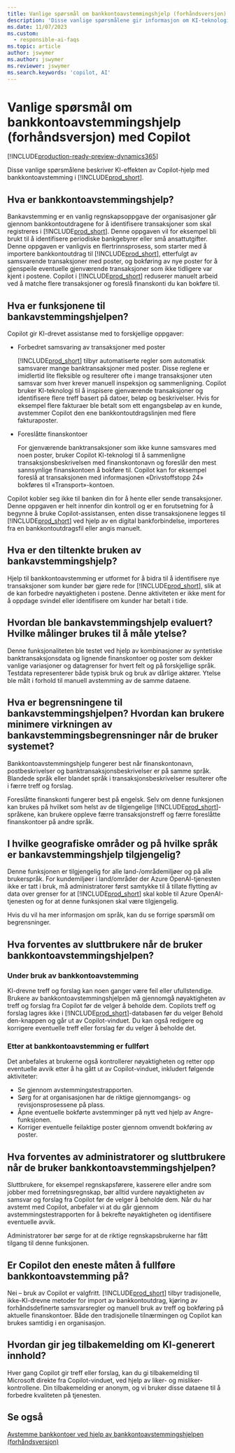```yaml
---
title: Vanlige spørsmål om bankkontoavstemmingshjelp (forhåndsversjon) med Copilot
description: 'Disse vanlige spørsmålene gir informasjon om KI-teknologien som brukes til å avstemme bankkontoer og kontoutdrag i Business Central. De omfatter viktige vurderinger og detaljer om hvordan kunstig intelligens brukes, hvordan den er testet og evaluert, og eventuelle spesifikke begrensninger.'
ms.date: 11/07/2023
ms.custom:
  - responsible-ai-faqs
ms.topic: article
author: jswymer
ms.author: jswymer
ms.reviewer: jswymer
ms.search.keywords: 'copilot, AI'
---
```


# <a name="faq-for-bank-account-reconciliation-assist-preview-with-copilot"></a>Vanlige spørsmål om bankkontoavstemmingshjelp (forhåndsversjon) med Copilot

[!INCLUDE[production-ready-preview-dynamics365](includes/production-ready-preview-dynamics365.md)]

Disse vanlige spørsmålene beskriver KI-effekten av Copilot-hjelp med bankkontoavstemming i [!INCLUDE[prod_short](includes/prod_short.md)]. 

## <a name="what-is-bank-reconciliation-assist"></a>Hva er bankkontoavstemmingshjelp?

Bankavstemming er en vanlig regnskapsoppgave der organisasjoner går gjennom bankkontoutdragene for å identifisere transaksjoner som skal registreres i [!INCLUDE[prod_short](includes/prod_short.md)]. Denne oppgaven vil for eksempel bli brukt til å identifisere periodiske bankgebyrer eller små ansattutgifter. Denne oppgaven er vanligvis en flertrinnsprosess, som starter med å importere bankkontoutdrag til [!INCLUDE[prod_short](includes/prod_short.md)], etterfulgt av samsvarende transaksjoner med poster, og bokføring av nye poster for å gjenspeile eventuelle gjenværende transaksjoner som ikke tidligere var kjent i postene. Copilot i [!INCLUDE[prod_short](includes/prod_short.md)] reduserer manuelt arbeid ved å matche flere transaksjoner og foreslå finanskonti du kan bokføre til. 

## <a name="what-are-capabilities-of-bank-reconciliation-assist"></a>Hva er funksjonene til bankavstemmingshjelpen?

Copilot gir KI-drevet assistanse med to forskjellige oppgaver: 

- Forbedret samsvaring av transaksjoner med poster 

   [!INCLUDE[prod_short](includes/prod_short.md)] tilbyr automatiserte regler som automatisk samsvarer mange banktransaksjoner med poster. Disse reglene er imidlertid lite fleksible og resulterer ofte i mange transaksjoner uten samsvar som hver krever manuell inspeksjon og sammenligning. Copilot bruker KI-teknologi til å inspisere gjenværende transaksjoner og identifisere flere treff basert på datoer, beløp og beskrivelser. Hvis for eksempel flere fakturaer ble betalt som ett engangsbeløp av en kunde, avstemmer Copilot den ene bankkontoutdragslinjen med flere fakturaposter. 
 
- Foreslåtte finanskontoer 

   For gjenværende banktransaksjoner som ikke kunne samsvares med noen poster, bruker Copilot KI-teknologi til å sammenligne transaksjonsbeskrivelsen med finanskontonavn og foreslår den mest sannsynlige finanskontoen å bokføre til. Copilot kan for eksempel foreslå at transaksjonen med informasjonen «Drivstoffstopp 24» bokføres til «Transport»-kontoen. 

Copilot kobler seg ikke til banken din for å hente eller sende transaksjoner. Denne oppgaven er helt innenfor din kontroll og er en forutsetning for å begynne å bruke Copilot-assistansen, enten disse transaksjonene legges til [!INCLUDE[prod_short](includes/prod_short.md)] ved hjelp av en digital bankforbindelse, importeres fra en bankkontoutdragsfil eller angis manuelt. 

## <a name="what-is-the-intended-use-of-bank-reconciliation-assist"></a>Hva er den tiltenkte bruken av bankavstemmingshjelp?

Hjelp til bankkontoavstemming er utformet for å bidra til å identifisere nye transaksjoner som kunder bør gjøre rede for [!INCLUDE[prod_short](includes/prod_short.md)], slik at de kan forbedre nøyaktigheten i postene. Denne aktiviteten er ikke ment for å oppdage svindel eller identifisere om kunder har betalt i tide.   

## <a name="how-was-bank-reconciliation-assist-evaluated-what-metrics-are-used-to-measure-performance"></a>Hvordan ble bankavstemmingshjelp evaluert? Hvilke målinger brukes til å måle ytelse?

Denne funksjonaliteten ble testet ved hjelp av kombinasjoner av syntetiske banktransaksjonsdata og lignende finanskontoer og poster som dekker vanlige variasjoner og datagrenser for hvert felt og på forskjellige språk. Testdata representerer både typisk bruk og bruk av dårlige aktører. Ytelse ble målt i forhold til manuell avstemming av de samme dataene. 

## <a name="what-are-the-limitations-of-bank-reconciliation-assist-how-can-users-minimize-the-impact-of-the-bank-reconciliation-limitations-when-using-the-system"></a>Hva er begrensningene til bankavstemmingshjelpen? Hvordan kan brukere minimere virkningen av bankavstemmingsbegrensninger når de bruker systemet?

Bankkontoavstemmingshjelp fungerer best når finanskontonavn, postbeskrivelser og banktransaksjonsbeskrivelser er på samme språk. Blandede språk eller blandet språk i transaksjonsbeskrivelser resulterer ofte i færre treff og forslag. 

Foreslåtte finanskonti fungerer best på engelsk. Selv om denne funksjonen kan brukes på hvilket som helst av de tilgjengelige [!INCLUDE[prod_short](includes/prod_short.md)]-språkene, kan brukere oppleve færre transaksjonstreff og færre foreslåtte finanskontoer på andre språk. 
<!--

## <a name="what-operational-factors-and-settings-allow-for-effective-and-responsible-use-of-the-feature"></a>What operational factors and settings allow for effective and responsible use of the feature?


-->
## <a name="in-which-geographies-and-languages-is-bank-reconciliation-assist-available"></a>I hvilke geografiske områder og på hvilke språk er bankavstemmingshjelp tilgjengelig?

Denne funksjonen er tilgjengelig for alle land-/områdemiljøer og på alle brukerspråk. For kundemiljøer i land/områder der Azure OpenAI-tjenesten ikke er tatt i bruk, må administratorer først samtykke til å tillate flytting av data over grenser for at [!INCLUDE[prod_short](includes/prod_short.md)] skal koble til Azure OpenAI-tjenesten og for at denne funksjonen skal være tilgjengelig. 

Hvis du vil ha mer informasjon om språk, kan du se forrige spørsmål om begrensninger.  

## <a name="what-is-expected-of-end-users-when-operating-bank-account-reconciliation-assist"></a>Hva forventes av sluttbrukere når de bruker bankkontoavstemmingshjelpen?

### <a name="while-using-bank-account-reconciliation"></a>Under bruk av bankkontoavstemming

KI-drevne treff og forslag kan noen ganger være feil eller ufullstendige. Brukere av bankkontoavstemmingshjelpen må gjennomgå nøyaktigheten av treff og forslag fra Copilot før de velger å beholde dem. Copilots treff og forslag lagres ikke i [!INCLUDE[prod_short](includes/prod_short.md)]-databasen før du velger Behold den-knappen og går ut av Copilot-vinduet. Du kan også redigere og korrigere eventuelle treff eller forslag før du velger å beholde det. 

### <a name="after-completing-bank-account-reconciliation"></a>Etter at bankkontoavstemming er fullført

Det anbefales at brukerne også kontrollerer nøyaktigheten og retter opp eventuelle avvik etter å ha gått ut av Copilot-vinduet, inkludert følgende aktiviteter: 

- Se gjennom avstemmingstestrapporten. 
- Sørg for at organisasjonen har de riktige gjennomgangs- og revisjonsprosessene på plass. 
- Åpne eventuelle bokførte avstemminger på nytt ved hjelp av Angre-funksjonen. 
- Korriger eventuelle feilaktige poster gjennom omvendt bokføring av poster. 

## <a name="what-is-expected-of-administrators-and-end-users-when-operating-bank-account-reconciliation-assist"></a>Hva forventes av administratorer og sluttbrukere når de bruker bankkontoavstemmingshjelpen?

Sluttbrukere, for eksempel regnskapsførere, kasserere eller andre som jobber med forretningsregnskap, bør alltid vurdere nøyaktigheten av samsvar og forslag fra Copilot før de velger å beholde dem. Når du har avstemt med Copilot, anbefaler vi at du går gjennom avstemmingstestrapporten for å bekrefte nøyaktigheten og identifisere eventuelle avvik. 

Administratorer bør sørge for at de riktige regnskapsbrukerne har fått tilgang til denne funksjonen. 

## <a name="is-copilot-the-only-means-to-completing-bank-account-reconciliation"></a>Er Copilot den eneste måten å fullføre bankkontoavstemming på?

Nei – bruk av Copilot er valgfritt. [!INCLUDE[prod_short](includes/prod_short.md)] tilbyr tradisjonelle, ikke-KI-drevne metoder for import av bankkontoutdrag, kjøring av forhåndsdefinerte samsvarsregler og manuell bruk av treff og bokføring på aktuelle finanskontoer. Både den tradisjonelle tilnærmingen og Copilot kan brukes samtidig i en organisasjon. 

## <a name="how-do-i-give-feedback-about-ai-generated-content"></a>Hvordan gir jeg tilbakemelding om KI-generert innhold?

Hver gang Copilot gir treff eller forslag, kan du gi tilbakemelding til Microsoft direkte fra Copilot-vinduet, ved hjelp av liker- og misliker-kontrollene. Din tilbakemelding er anonym, og vi bruker disse dataene til å forbedre kvaliteten på tjenesten.


## <a name="see-also"></a>Se også

[Avstemme bankkontoer ved hjelp av bankkontoavstemmingshjelpen (forhåndsversjon)](bank-reconciliation-with-copilot.md)
